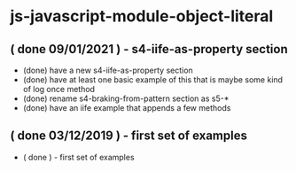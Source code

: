 # js-javascript-module-object-literal

## ( done 09/01/2021 ) - s4-iife-as-property section
* (done) have a new s4-iife-as-property section
* (done) have at least one basic example of this that is maybe some kind of log once method
* (done) rename s4-braking-from-pattern section as s5-*
* (done) have an iife example that appends a few methods

## ( done 03/12/2019 ) - first set of examples
* ( done ) - first set of examples